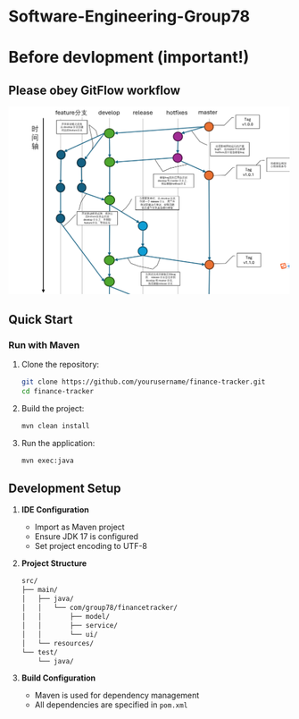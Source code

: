 # Software-Engineering-Group78

# Before devlopment (important!)

## Please obey GitFlow workflow

![GitFlow workflow](./gitflow.png)

## Quick Start

### Run with Maven

1. Clone the repository:
   ```bash
   git clone https://github.com/yourusername/finance-tracker.git
   cd finance-tracker
   ```

2. Build the project:
   ```bash
   mvn clean install
   ```

3. Run the application:
   ```bash
   mvn exec:java
   ```



## Development Setup

1. **IDE Configuration**
   - Import as Maven project
   - Ensure JDK 17 is configured
   - Set project encoding to UTF-8

2. **Project Structure**
   ```
   src/
   ├── main/
   │   ├── java/
   │   │   └── com/group78/financetracker/
   │   │       ├── model/
   │   │       ├── service/
   │   │       └── ui/
   │   └── resources/
   └── test/
       └── java/
   ```

3. **Build Configuration**
   - Maven is used for dependency management
   - All dependencies are specified in `pom.xml`
